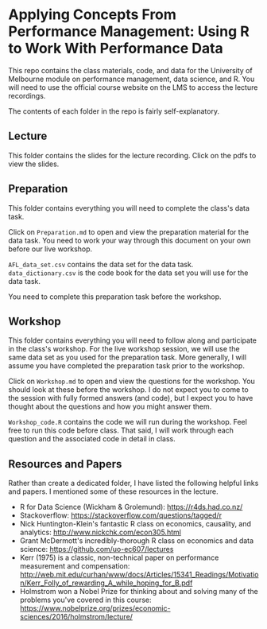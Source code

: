 # Applying Concepts From Performance Management: Using R to Work With Performance Data

This repo contains the class materials, code, and data for the University of Melbourne module on performance management, data science, and R. You will need to use the official course website on the LMS to access the lecture recordings.

The contents of each folder in the repo is fairly self-explanatory.

## Lecture 

This folder contains the slides for the lecture recording. Click on the pdfs to view the slides.

## Preparation

This folder contains everything you will need to complete the class's data task. 

Click on `Preparation.md` to open and view the preparation material for the data task. You need to work your way through this document on your own before our live workshop. 

`AFL_data_set.csv` contains the data set for the data task. `data_dictionary.csv` is the code book for the data set you will use for the data task.

You need to complete this preparation task before the workshop.

## Workshop

This folder contains everything you will need to follow along and participate in the class's workshop. For the live workshop session, we will use the same data set as you used for the preparation task. More generally, I will assume you have completed the preparation task prior to the workshop. 

Click on `Workshop.md` to open and view the questions for the workshop. You should look at these before the workshop. I do not expect you to come to the session with fully formed answers (and code), but I expect you to have thought about the questions and how you might answer them.

`Workshop_code.R` contains the code we will run during the workshop. Feel free to run this code before class. That said, I will work through each question and the associated code in detail in class.

## Resources and Papers 

Rather than create a dedicated folder, I have listed the following helpful links and papers. I mentioned some of these resources in the lecture.

- R for Data Science (Wickham & Grolemund): https://r4ds.had.co.nz/
- Stackoverflow: https://stackoverflow.com/questions/tagged/r
- Nick Huntington-Klein's fantastic R class on economics, causality, and analytics: http://www.nickchk.com/econ305.html
- Grant McDermott's incredibly-thorough R class on economics and data science: https://github.com/uo-ec607/lectures
- Kerr (1975) is a classic, non-technical paper on performance measurement and compensation: http://web.mit.edu/curhan/www/docs/Articles/15341_Readings/Motivation/Kerr_Folly_of_rewarding_A_while_hoping_for_B.pdf
- Holmstrom won a Nobel Prize for thinking about and solving many of the problems you've covered in this course: https://www.nobelprize.org/prizes/economic-sciences/2016/holmstrom/lecture/




